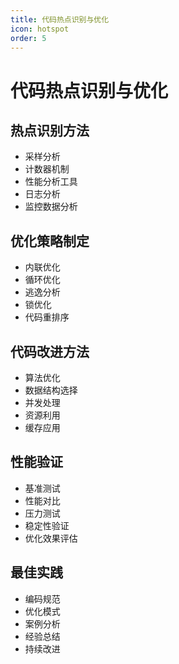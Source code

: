 ```yaml
---
title: 代码热点识别与优化
icon: hotspot
order: 5
---
```


# 代码热点识别与优化

## 热点识别方法
- 采样分析
- 计数器机制
- 性能分析工具
- 日志分析
- 监控数据分析

## 优化策略制定
- 内联优化
- 循环优化
- 逃逸分析
- 锁优化
- 代码重排序

## 代码改进方法
- 算法优化
- 数据结构选择
- 并发处理
- 资源利用
- 缓存应用

## 性能验证
- 基准测试
- 性能对比
- 压力测试
- 稳定性验证
- 优化效果评估

## 最佳实践
- 编码规范
- 优化模式
- 案例分析
- 经验总结
- 持续改进

